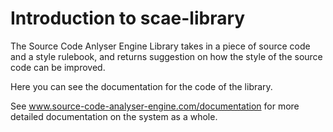 # Introduction to scae-library

The Source Code Anlyser Engine Library takes in a piece of source code
and a style rulebook, and returns suggestion on how the style of the source
code can be improved.

Here you can see the documentation for the code of the library.

See www.source-code-analyser-engine.com/documentation for more detailed
documentation on the system as a whole.
